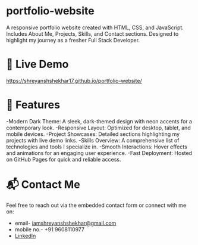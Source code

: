 # portfolio-website
A responsive portfolio website created with HTML, CSS, and JavaScript.   Includes About Me, Projects, Skills, and Contact sections.   Designed to highlight my journey as a fresher Full Stack Developer.

# 🚀 Live Demo
https://shreyanshshekhar17.github.io/portfolio-website/

# 🧩 Features

-Modern Dark Theme: A sleek, dark-themed design with neon accents for a contemporary look.
-Responsive Layout: Optimized for desktop, tablet, and mobile devices.
-Project Showcases: Detailed sections highlighting my projects with live demo links.
-Skills Overview: A comprehensive list of technologies and tools I specialize in.
-Smooth Interactions: Hover effects and animations for an engaging user experience.
-Fast Deployment: Hosted on GitHub Pages for quick and reliable access.

# 📬 Contact Me

Feel free to reach out via the embedded contact form or connect with me on:
- email- iamshreyanshshekhar@gmail.com
- mobile no.- +91 9608110977
- [LinkedIn](https://www.linkedin.com/in/shreyanshshekhar17/)


